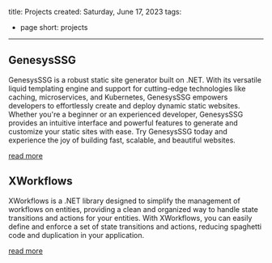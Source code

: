 title: Projects
created: Saturday, June 17, 2023
tags:
  - page
short: projects
---
## GenesysSSG
GenesysSSG is a robust static site generator built on .NET. With its versatile liquid templating engine and support for cutting-edge technologies like caching, microservices, and Kubernetes, GenesysSSG empowers developers to effortlessly create and deploy dynamic static websites. Whether you're a beginner or an experienced developer, GenesysSSG provides an intuitive interface and powerful features to generate and customize your static sites with ease. Try GenesysSSG today and experience the joy of building fast, scalable, and beautiful websites.

[read more](projects/genesysssg/index.html)


## XWorkflows

XWorkflows is a .NET library designed to simplify the management of workflows on entities, providing a clean and organized way to handle state transitions and actions for your entities. With XWorkflows, you can easily define and enforce a set of state transitions and actions, reducing spaghetti code and duplication in your application.

[read more](projects/xworkflows/index.html)